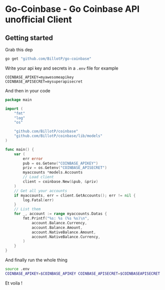 # Go-Coinbase - Go Coinbase API unofficial Client


## Getting started

Grab this dep 

```bash
go get "github.com/BillotP/go-coinbase"
```

Write your api key and secrets in a `.env` file for example
```env
COINBASE_APIKEY=myawesomeapikey
COINBASE_APISECRET=mysuperapisecret
```

And then in your code 

```go
package main

import (
	"fmt"
	"log"
	"os"

	"github.com/BillotP/coinbase"
	"github.com/BillotP/coinbase/lib/models"
)

func main() {
    var (
        err error
        pub = os.Getenv("COINBASE_APIKEY")
        priv = os.Getenv("COINBASE_APISECRET")
        myaccounts *models.Accounts
		// Load client
		client = coinbase.New(&pub, &priv)
    )
	// Get all your accounts
	if myaccounts, err = client.GetAccounts(); err != nil {
		log.Fatal(err)
	}
	// List them
	for _, account := range myaccounts.Datas {
		fmt.Printf("%s: %s (%s %s)\n",
			account.Balance.Currency,
			account.Balance.Amount,
			account.NativeBalance.Amount,
			account.NativeBalance.Currency,
		)
	}
}
```

And finally run the whole thing 

```bash
source .env
COINBASE_APIKEY=$COINBASE_APIKEY COINBASE_APISECRET=$COINBASEAPISECRET go run .
```

Et voila !